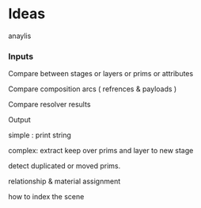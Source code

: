 # Ideas

anaylis

### Inputs

Compare between stages or layers or prims or attributes

Compare composition arcs ( refrences & payloads )

Compare resolver results

Output

simple : print string

complex: extract keep over prims and layer to new stage

detect duplicated or moved prims.

relationship & material assignment

how to index the scene
